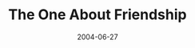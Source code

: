 ---
layout: music 
title: "The One About Friendship"
series: "The One About Coffee"
date: 2004-06-27 
description: "What is it about us and coffee? Whether it's a Starbucks on every corner or the atrium at Crossroads it's everywhere. Have you ever thought that maybe this whole thing is about more than what's in the cup? Maybe it's about the connection, the community we"
audio: "http://www.crossroads.net/audio/2004/2004_06_About_Coffee/TOAC_04_06-27-04_The_One_About_friendship.mp3"
audio-duration: "40:37"
src: "http://www.crossroads.net/players/media/series/bigscreen.aboutcoffee.jpg"
---